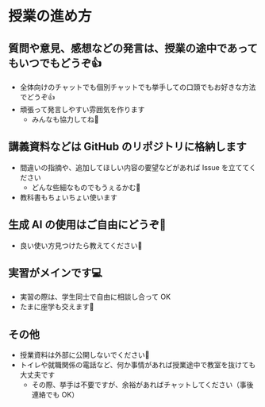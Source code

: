 # 授業の進め方

## 質問や意見、感想などの発言は、授業の途中であってもいつでもどうぞ👍️

- 全体向けのチャットでも個別チャットでも挙手しての口頭でもお好きな方法でどうぞ👍️
- 頑張って発言しやすい雰囲気を作ります
  - みんなも協力してね🤝

## 講義資料などは GitHub のリポジトリに格納します

- 間違いの指摘や、追加してほしい内容の要望などがあれば Issue を立ててください
  - どんな些細なものでもうぇるかむ🎊
- 教科書もちょいちょい使います

## 生成 AI の使用はご自由にどうぞ🤖

- 良い使い方見つけたら教えてください🙏

## 実習がメインです💻️

- 実習の際は、学生同士で自由に相談し合って OK
- たまに座学も交えます🎅

## その他

- 授業資料は外部に公開しないでください👮
- トイレや就職関係の電話など、何か事情があれば授業途中で教室を抜けても大丈夫です
  - その際、挙手は不要ですが、余裕があればチャットしてください（事後連絡でも OK）
